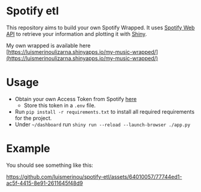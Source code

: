 # Spotify etl 
This repository aims to build your own Spotify Wrapped. It uses [Spotify Web API](https://developer.spotify.com/documentation/web-api) to retrieve your information and plotting it with [Shiny](https://shiny.posit.co/py/).

My own wrapped is available here [https://luismerinoulizarna.shinyapps.io/my-music-wrapped/](https://luismerinoulizarna.shinyapps.io/my-music-wrapped/)

# Usage
* Obtain your own Access Token from Spotify [here](https://developer.spotify.com/documentation/web-api/concepts/access-token)
  *  Store this token in a `.env` file.
* Run `pip install -r requirements.txt` to install all required requirements for the project.
* Under `~/dashboard` run `shiny run --reload --launch-browser ./app.py`

# Example
You should see something like this:


https://github.com/luismerinou/spotify-etl/assets/64010057/77744ed1-ac5f-4415-8e91-2611645f48d9



